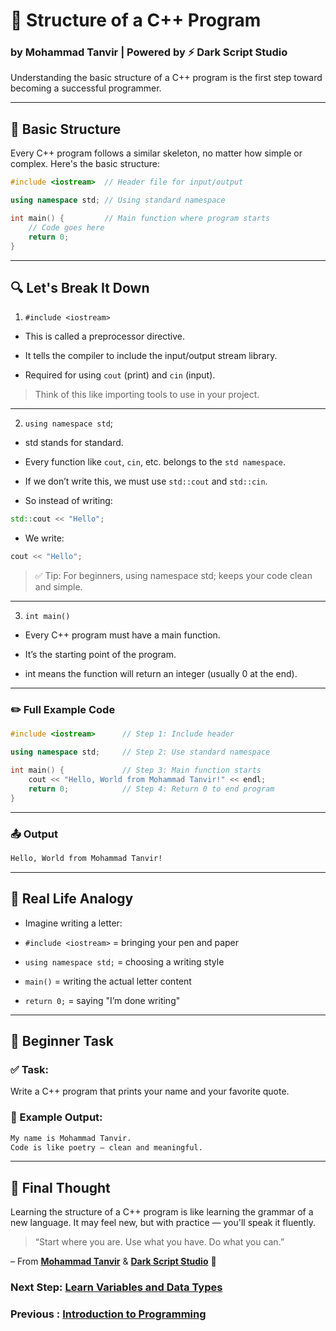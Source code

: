 # 📘 Structure of a C++ Program  
### by Mohammad Tanvir | Powered by ⚡ Dark Script Studio

Understanding the basic structure of a C++ program is the first step toward becoming a successful programmer.

---

## 🧱 Basic Structure

Every C++ program follows a similar skeleton, no matter how simple or complex. Here's the basic structure:

```cpp
#include <iostream>  // Header file for input/output

using namespace std; // Using standard namespace

int main() {         // Main function where program starts
    // Code goes here
    return 0;
}
```

---

## 🔍 Let's Break It Down

1. `#include <iostream>`

- This is called a preprocessor directive.

- It tells the compiler to include the input/output stream library.

- Required for using `cout` (print) and `cin` (input).

> Think of this like importing tools to use in your project.


---

2. `using namespace std`;

- std stands for standard.

- Every function like `cout`, `cin`, etc. belongs to the `std namespace`.

- If we don’t write this, we must use `std::cout` and `std::cin`.


- So instead of writing:
```cpp
std::cout << "Hello";
```
- We write:
```cpp
cout << "Hello";
```
> ✅ Tip: For beginners, using namespace std; keeps your code clean and simple.




---
3. `int main()`

- Every C++ program must have a main function.

- It’s the starting point of the program.

- int means the function will return an integer (usually 0 at the end).



---

### ✏️ Full Example Code
```cpp
#include <iostream>      // Step 1: Include header

using namespace std;     // Step 2: Use standard namespace

int main() {             // Step 3: Main function starts
    cout << "Hello, World from Mohammad Tanvir!" << endl;
    return 0;            // Step 4: Return 0 to end program
}
```

---

### 📤 Output
```bash
Hello, World from Mohammad Tanvir!
```

---

## 🧠 Real Life Analogy

- Imagine writing a letter:

- `#include <iostream>` = bringing your pen and paper

- `using namespace std;` = choosing a writing style

- `main()` = writing the actual letter content

- `return 0;` = saying "I’m done writing"



---

## 🎯 Beginner Task

### ✅ Task:
Write a C++ program that prints your name and your favorite quote.

### 📝 Example Output:
```bash
My name is Mohammad Tanvir.
Code is like poetry – clean and meaningful.
```

---

## 💬 Final Thought

Learning the structure of a C++ program is like learning the grammar of a new language.
It may feel new, but with practice — you'll speak it fluently.

> “Start where you are. Use what you have. Do what you can.”

– From [**Mohammad Tanvir**](https://github.com/villainXtanvir) & [**Dark Script Studio**](https://github.com/orgs/darkscriptstudio) 🚀

### Next Step: [Learn Variables and Data Types](./variable-and-data-types.md) 
### Previous : [Introduction to Programming](./README.md)